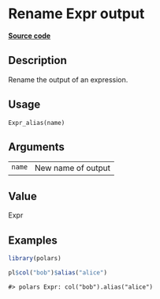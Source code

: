 
# Rename Expr output

[**Source code**](https://github.com/pola-rs/r-polars/tree/main/R/#L)

## Description

Rename the output of an expression.

## Usage

<pre><code class='language-R'>Expr_alias(name)
</code></pre>

## Arguments

<table>
<tr>
<td style="white-space: nowrap; font-family: monospace; vertical-align: top">
<code id="Expr_alias_:_name">name</code>
</td>
<td>
New name of output
</td>
</tr>
</table>

## Value

Expr

## Examples

``` r
library(polars)

pl$col("bob")$alias("alice")
```

    #> polars Expr: col("bob").alias("alice")
